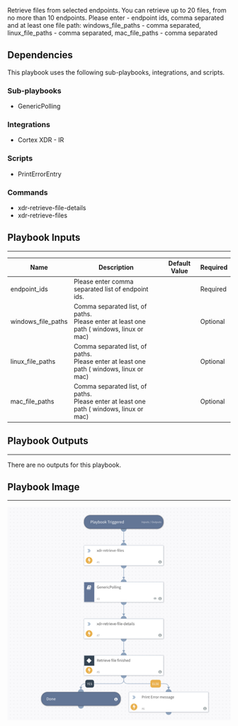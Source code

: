 Retrieve files from selected endpoints. You can retrieve up to 20 files, from no more than 10 endpoints.
Please enter - endpoint ids, comma separated and at least one file path:
windows_file_paths - comma separated,
linux_file_paths - comma separated,
mac_file_paths - comma separated

## Dependencies
This playbook uses the following sub-playbooks, integrations, and scripts.

### Sub-playbooks
* GenericPolling

### Integrations
* Cortex XDR - IR

### Scripts
* PrintErrorEntry

### Commands
* xdr-retrieve-file-details
* xdr-retrieve-files

## Playbook Inputs
---

| **Name** | **Description** | **Default Value** | **Required** |
| --- | --- | --- | --- |
| endpoint_ids | Please enter comma separated list of endpoint ids. |  | Required |
| windows_file_paths | Comma separated list, of paths.<br/>Please enter at least one path \( windows, linux or mac\) |  | Optional |
| linux_file_paths | Comma separated list, of paths.<br/>Please enter at least one path \( windows, linux or mac\) |  | Optional |
| mac_file_paths | Comma separated list, of paths.<br/>Please enter at least one path \( windows, linux or mac\) |  | Optional |

## Playbook Outputs
---
There are no outputs for this playbook.

## Playbook Image
---
![Cortex XDR - Retrieve File Playbook](https://raw.githubusercontent.com/demisto/content/cortex-xdr-enhancement/Packs/CortexXDR/doc_files/Cortex%20XDR%20-%20Retrieve%20File%20Playbook.png)